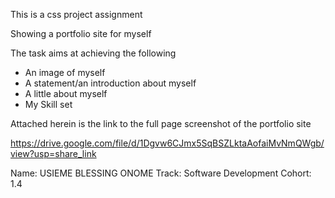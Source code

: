 This is a css project assignment

Showing a portfolio site for myself

The task aims at achieving the following
- An image of myself
- A statement/an introduction about myself
- A little about myself
- My Skill set

Attached herein is the link to the full page screenshot of the portfolio site

https://drive.google.com/file/d/1Dgvw6CJmx5SqBSZLktaAofaiMvNmQWgb/view?usp=share_link



Name: USIEME BLESSING ONOME Track: Software Development Cohort: 1.4